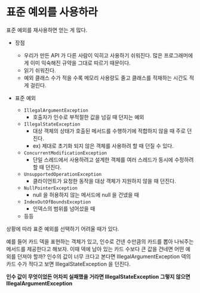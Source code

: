 # 표준 예외를 사용하라

표준 예외를 재사용하면 얻는 게 많다. 

- 장점
  - 우리가 만든 API 가 다른 사람이 익히고 사용하기 쉬워진다. 많은 프로그래머에게 이미 익숙해진 규약을 그대로 따르기 때문이다.
  - 읽기 쉬워진다.
  - 예외 클래스 수가 적을 수록 메모리 사용량도 줄고 클래스를 적재하는 시간도 적게 걸린다.

- 표준 예외
  - `IllegalArgumentException`
    - 호출자가 인수로 부적절한 값을 넘길 때 던지는 예외
  - `IllegalStateException`
    - 대상 객체의 상태가 호출된 메서드를 수행하기에 적합하지 않을 때 주로 던진다.
    - ex) 제대로 초기화 되지 않은 객체를 사용하려 할 때 던질 수 있다.
  - `ConcurrentModificationException`
    - 단일 스레드에서 사용하려고 설계한 객체를 여러 스레드가 동시에 수정하려 할 때 던진다.
  - `UnsupportedOperationException`
    - 클라이언트가 요청한 동작을 대상 객체가 지원하지 않을 때 던진다.
  - `NullPointerException`
    - null 을 허용하지 않는 메서드에 null 을 건넸을 때
  - `IndexOutOfBoundsException`
    - 인덱스의 범위를 넘어섰을 때
  - 등등

상황에 따라 표준 예외를 선택하기 어려울 때가 있다.

예를 들어 카드 덱을 표현하는 객체가 있고, 인수로 건넨 수만큼의 카드를 뽑아 나눠주는 메서드를 제공한다고 해보자. 이때 덱에 남아 있는 카드 수보다 큰 값을 건네면 어떤 예외를 던져야 할까?
인수의 값이 너무 크다고 본다면 IllegalArgumentException 덱의 카드 수가 적다고 보면 IllegalStateException 을 던진다.

__인수 값이 무엇이었든 어차피 실패했을 거라면 IllegalStateException 그렇지 않으면 IllegalArgumentException__
